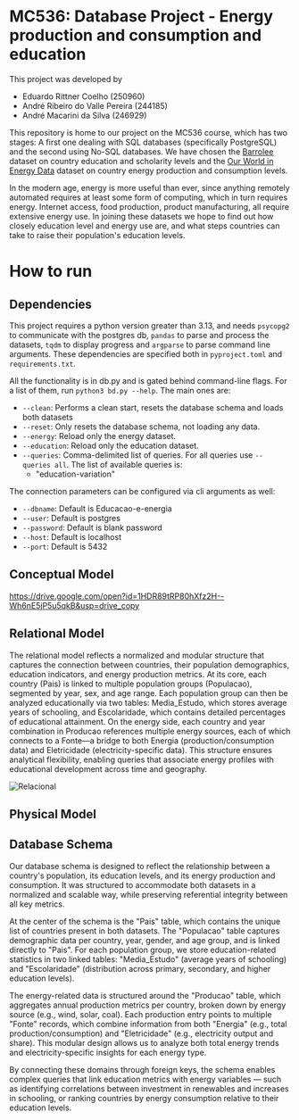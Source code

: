 # MC536: Database Project - Energy production and consumption and education

This project was developed by
- Eduardo Rittner Coelho (250960)
- André Ribeiro do Valle Pereira (244185)
- André Macarini da Silva (246929)

This repository is home to our project on the MC536 course, which has two stages: A first one dealing with SQL databases (specifically PostgreSQL) and the second using No-SQL databases. We have chosen the [Barrolee](http://barrolee.com/) dataset on country education and scholarity levels and the [Our World in Energy Data](https://github.com/owid/energy-data) dataset on country energy production and consumption levels.

In the modern age, energy is more useful than ever, since anything remotely automated requires at least some form of computing, which in turn requires energy. Internet access, food production, product manufacturing, all require extensive energy use. In joining these datasets we hope to find out how closely education level and energy use are, and what steps countries can take to raise their population's education levels.

# How to run

## Dependencies

This project requires a python version greater than 3.13, and needs `psycopg2` to communicate with the postgres db, `pandas` to parse and process the datasets, `tqdm` to display progress and `argparse` to parse command line arguments. These dependencies are specified both in `pyproject.toml` and `requirements.txt`.

All the functionality is in db.py and is gated behind command-line flags. For a list of them, run `python3 bd.py --help`. The main ones are:

- `--clean`: Performs a clean start, resets the database schema and loads both datasets
- `--reset`: Only resets the database schema, not loading any data.
- `--energy`: Reload only the energy dataset.
- `--education`: Reload only the education dataset.
- `--queries`: Comma-delimited list of queries. For all queries use `--queries all`. The list of available queries is:
    - "education-variation"

The connection parameters can be configured via cli arguments as well:
- `--dbname`: Default is Educacao-e-energia
- `--user`: Default is postgres
- `--password`: Default is blank password
- `--host`: Default is localhost
- `--port`: Default is 5432


## Conceptual Model
https://drive.google.com/open?id=1HDR89tRP80hXfz2H--Wh6nE5jP5u5qkB&usp=drive_copy
## Relational Model

The relational model reflects a normalized and modular structure that captures the connection between countries, their population demographics, education indicators, and energy production metrics. At its core, each country (Pais) is linked to multiple population groups (Populacao), segmented by year, sex, and age range. Each population group can then be analyzed educationally via two tables: Media_Estudo, which stores average years of schooling, and Escolaridade, which contains detailed percentages of educational attainment. On the energy side, each country and year combination in Producao references multiple energy sources, each of which connects to a Fonte—a bridge to both Energia (production/consumption data) and Eletricidade (electricity-specific data). This structure ensures analytical flexibility, enabling queries that associate energy profiles with educational development across time and geography.

![Relacional](https://github.com/user-attachments/assets/77e408ee-99a6-4d06-b826-5374cfd8c4d7)


## Physical Model

## Database Schema

Our database schema is designed to reflect the relationship between a country's population, its education levels, and its energy production and consumption. It was structured to accommodate both datasets in a normalized and scalable way, while preserving referential integrity between all key metrics.

At the center of the schema is the "Pais" table, which contains the unique list of countries present in both datasets. The "Populacao" table captures demographic data per country, year, gender, and age group, and is linked directly to "Pais". For each population group, we store education-related statistics in two linked tables: "Media_Estudo" (average years of schooling) and "Escolaridade" (distribution across primary, secondary, and higher education levels).

The energy-related data is structured around the "Producao" table, which aggregates annual production metrics per country, broken down by energy source (e.g., wind, solar, coal). Each production entry points to multiple "Fonte" records, which combine information from both "Energia" (e.g., total production/consumption) and "Eletricidade" (e.g., electricity output and share). This modular design allows us to analyze both total energy trends and electricity-specific insights for each energy type.

By connecting these domains through foreign keys, the schema enables complex queries that link education metrics with energy variables — such as identifying correlations between investment in renewables and increases in schooling, or ranking countries by energy consumption relative to their education levels.

